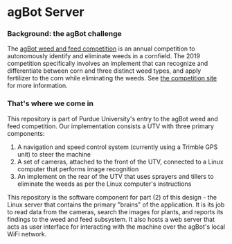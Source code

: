 # agBot Server

### Background: the agBot challenge

The [agBot weed and feed competition](www.agbot.ag) is an annual competition to autonomously identify and
eliminate weeds in a cornfield. The 2019 competition specifically involves an implement that can recognize and
differentiate between corn and three distinct weed types, and apply fertilizer to the corn while eliminating the
weeds. See [the competition site](http://www.agbot.ag/weed-feed-competition-2019-2/) for more information.

### That's where we come in

This repository is part of Purdue University's entry to the agBot weed and feed competition. Our
implementation consists a UTV with three primary components:
1. A navigation and speed control system (currently using a Trimble GPS unit) to steer the machine
2. A set of cameras, attached to the front of the UTV, connected to a Linux computer that performs image recognition
3. An implement on the rear of the UTV that uses sprayers and tillers to eliminate the weeds as per the Linux computer's instructions

This repository is the software component for part (2) of this design - the Linux server that contains the primary "brains" of the
application. It is its job to read data from the cameras, search the images for plants, and reports its findings to the weed and
feed subsystem. It also hosts a web server that acts as user interface for interacting with the machine over the agBot's local
WiFi network.